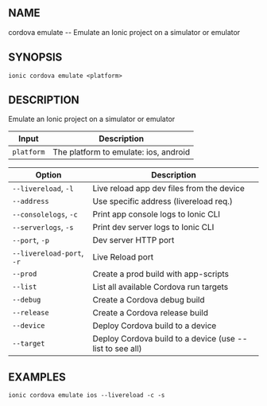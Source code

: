 
## NAME
cordova emulate -- Emulate an Ionic project on a simulator or emulator
  
## SYNOPSIS
    ionic cordova emulate <platform>
  
## DESCRIPTION
Emulate an Ionic project on a simulator or emulator


Input | Description
----- | ----------
`platform` | The platform to emulate: ios, android


Option | Description
------ | ----------
`--livereload`, `-l` | Live reload app dev files from the device
`--address` | Use specific address (livereload req.)
`--consolelogs`, `-c` | Print app console logs to Ionic CLI
`--serverlogs`, `-s` | Print dev server logs to Ionic CLI
`--port`, `-p` | Dev server HTTP port
`--livereload-port`, `-r` | Live Reload port
`--prod` | Create a prod build with app-scripts
`--list` | List all available Cordova run targets
`--debug` | Create a Cordova debug build
`--release` | Create a Cordova release build
`--device` | Deploy Cordova build to a device
`--target` | Deploy Cordova build to a device (use --list to see all)

## EXAMPLES
    ionic cordova emulate ios --livereload -c -s
